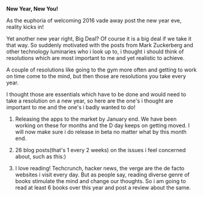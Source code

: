 **New Year, New You!**

As the euphoria of welcoming 2016 vade away post the new year eve, reality kicks in! 

Yet another new year right, Big Deal? Of course it is a big deal if we take it that way. So suddenly motivated with the posts 
from Mark Zuckerberg and other technology luminaries who i look up to, i thought i should think of resolutions which are most important to me and yet 
realistic to achieve.

A couple of resolutions like going to the gym more often and getting to work on time come to the mind, but then those are resolutions you take every year.

I thought those are essentials which have to be done and would need to take a resolution on a new year, so here are the one's i thought are
important to me and the one's i badly wanted to do!

1. Releasing the apps to the market by January end. We have been working on these for months and the D day keeps on getting moved. I will
now make sure i do release in beta no matter what by this month end.

2. 26 blog posts(that's 1 every 2 weeks) on the issues i feel concerned about, such as this:)

3. I love reading! Techcrunch, hacker news, the verge are the de facto websites i visit every day. But as people say, reading diverse genre
of books stimulate the mind and change our thoughts. So i am going to read at least 6 books over this year and post a review about the same.
